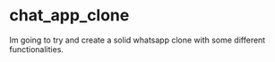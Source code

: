# chat_app_clone
Im going to try and create a solid whatsapp clone with some different functionalities.